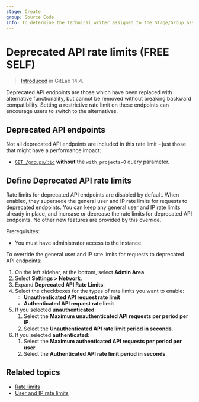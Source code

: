 ```yaml
---
stage: Create
group: Source Code
info: To determine the technical writer assigned to the Stage/Group associated with this page, see https://about.gitlab.com/handbook/product/ux/technical-writing/#assignments
---
```


# Deprecated API rate limits **(FREE SELF)**

> [Introduced](https://gitlab.com/gitlab-org/gitlab/-/merge_requests/68645) in GitLab 14.4.

Deprecated API endpoints are those which have been replaced with alternative
functionality, but cannot be removed without breaking backward compatibility.
Setting a restrictive rate limit on these endpoints can encourage users to
switch to the alternatives.

## Deprecated API endpoints

Not all deprecated API endpoints are included in this rate limit - just those
that might have a performance impact:

- [`GET /groups/:id`](../../api/groups.md#details-of-a-group) **without** the `with_projects=0` query parameter.

## Define Deprecated API rate limits

Rate limits for deprecated API endpoints are disabled by default. When enabled, they supersede
the general user and IP rate limits for requests to deprecated endpoints. You can keep any general user
and IP rate limits already in place, and increase or decrease the rate limits
for deprecated API endpoints. No other new features are provided by this override.

Prerequisites:

- You must have administrator access to the instance.

To override the general user and IP rate limits for requests to deprecated API endpoints:

1. On the left sidebar, at the bottom, select **Admin Area**.
1. Select **Settings > Network**.
1. Expand **Deprecated API Rate Limits**.
1. Select the checkboxes for the types of rate limits you want to enable:
   - **Unauthenticated API request rate limit**
   - **Authenticated API request rate limit**
1. If you selected **unauthenticated**:
   1. Select the **Maximum unauthenticated API requests per period per IP**.
   1. Select the **Unauthenticated API rate limit period in seconds**.
1. If you selected **authenticated**:
   1. Select the **Maximum authenticated API requests per period per user**.
   1. Select the **Authenticated API rate limit period in seconds**.

## Related topics

- [Rate limits](../../security/rate_limits.md)
- [User and IP rate limits](../settings/user_and_ip_rate_limits.md)
